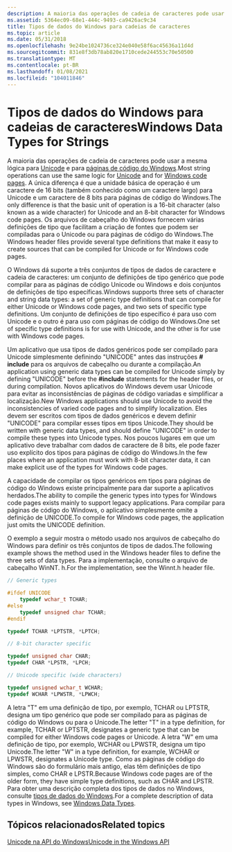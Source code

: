 ```yaml
---
description: A maioria das operações de cadeia de caracteres pode usar a mesma lógica para Unicode e para páginas de código do Windows.
ms.assetid: 5364ec09-68e1-444c-9493-ca9426ac9c34
title: Tipos de dados do Windows para cadeias de caracteres
ms.topic: article
ms.date: 05/31/2018
ms.openlocfilehash: 9e24be1024736ce324e040e58f6ac45636a11d4d
ms.sourcegitcommit: 831e8f3db78ab820e1710cede244553c70e50500
ms.translationtype: MT
ms.contentlocale: pt-BR
ms.lasthandoff: 01/08/2021
ms.locfileid: "104011846"
---
```

# <a name="windows-data-types-for-strings"></a><span data-ttu-id="2da33-103">Tipos de dados do Windows para cadeias de caracteres</span><span class="sxs-lookup"><span data-stu-id="2da33-103">Windows Data Types for Strings</span></span>

<span data-ttu-id="2da33-104">A maioria das operações de cadeia de caracteres pode usar a mesma lógica para [Unicode](unicode.md) e para [páginas de código do Windows](code-pages.md).</span><span class="sxs-lookup"><span data-stu-id="2da33-104">Most string operations can use the same logic for [Unicode](unicode.md) and for [Windows code pages](code-pages.md).</span></span> <span data-ttu-id="2da33-105">A única diferença é que a unidade básica de operação é um caractere de 16 bits (também conhecido como um caractere largo) para Unicode e um caractere de 8 bits para páginas de código do Windows.</span><span class="sxs-lookup"><span data-stu-id="2da33-105">The only difference is that the basic unit of operation is a 16-bit character (also known as a wide character) for Unicode and an 8-bit character for Windows code pages.</span></span> <span data-ttu-id="2da33-106">Os arquivos de cabeçalho do Windows fornecem várias definições de tipo que facilitam a criação de fontes que podem ser compiladas para o Unicode ou para páginas de código do Windows.</span><span class="sxs-lookup"><span data-stu-id="2da33-106">The Windows header files provide several type definitions that make it easy to create sources that can be compiled for Unicode or for Windows code pages.</span></span>

<span data-ttu-id="2da33-107">O Windows dá suporte a três conjuntos de tipos de dados de caractere e cadeia de caracteres: um conjunto de definições de tipo genérico que pode compilar para as páginas de código Unicode ou Windows e dois conjuntos de definições de tipo específicas.</span><span class="sxs-lookup"><span data-stu-id="2da33-107">Windows supports three sets of character and string data types: a set of generic type definitions that can compile for either Unicode or Windows code pages, and two sets of specific type definitions.</span></span> <span data-ttu-id="2da33-108">Um conjunto de definições de tipo específico é para uso com Unicode e o outro é para uso com páginas de código do Windows.</span><span class="sxs-lookup"><span data-stu-id="2da33-108">One set of specific type definitions is for use with Unicode, and the other is for use with Windows code pages.</span></span>

<span data-ttu-id="2da33-109">Um aplicativo que usa tipos de dados genéricos pode ser compilado para Unicode simplesmente definindo "UNICODE" antes das instruções **\# include** para os arquivos de cabeçalho ou durante a compilação.</span><span class="sxs-lookup"><span data-stu-id="2da33-109">An application using generic data types can be compiled for Unicode simply by defining "UNICODE" before the **\#include** statements for the header files, or during compilation.</span></span> <span data-ttu-id="2da33-110">Novos aplicativos do Windows devem usar Unicode para evitar as inconsistências de páginas de código variadas e simplificar a localização.</span><span class="sxs-lookup"><span data-stu-id="2da33-110">New Windows applications should use Unicode to avoid the inconsistencies of varied code pages and to simplify localization.</span></span> <span data-ttu-id="2da33-111">Eles devem ser escritos com tipos de dados genéricos e devem definir "UNICODE" para compilar esses tipos em tipos Unicode.</span><span class="sxs-lookup"><span data-stu-id="2da33-111">They should be written with generic data types, and should define "UNICODE" in order to compile these types into Unicode types.</span></span> <span data-ttu-id="2da33-112">Nos poucos lugares em que um aplicativo deve trabalhar com dados de caractere de 8 bits, ele pode fazer uso explícito dos tipos para páginas de código do Windows.</span><span class="sxs-lookup"><span data-stu-id="2da33-112">In the few places where an application must work with 8-bit character data, it can make explicit use of the types for Windows code pages.</span></span>

<span data-ttu-id="2da33-113">A capacidade de compilar os tipos genéricos em tipos para páginas de código do Windows existe principalmente para dar suporte a aplicativos herdados.</span><span class="sxs-lookup"><span data-stu-id="2da33-113">The ability to compile the generic types into types for Windows code pages exists mainly to support legacy applications.</span></span> <span data-ttu-id="2da33-114">Para compilar para páginas de código do Windows, o aplicativo simplesmente omite a definição de UNICODE.</span><span class="sxs-lookup"><span data-stu-id="2da33-114">To compile for Windows code pages, the application just omits the UNICODE definition.</span></span>

<span data-ttu-id="2da33-115">O exemplo a seguir mostra o método usado nos arquivos de cabeçalho do Windows para definir os três conjuntos de tipos de dados.</span><span class="sxs-lookup"><span data-stu-id="2da33-115">The following example shows the method used in the Windows header files to define the three sets of data types.</span></span> <span data-ttu-id="2da33-116">Para a implementação, consulte o arquivo de cabeçalho WinNT. h.</span><span class="sxs-lookup"><span data-stu-id="2da33-116">For the implementation, see the Winnt.h header file.</span></span>


```C++
// Generic types

#ifdef UNICODE
    typedef wchar_t TCHAR;
#else
    typedef unsigned char TCHAR;
#endif

typedef TCHAR *LPTSTR, *LPTCH;

// 8-bit character specific

typedef unsigned char CHAR;
typedef CHAR *LPSTR, *LPCH;

// Unicode specific (wide characters)

typedef unsigned wchar_t WCHAR;
typedef WCHAR *LPWSTR, *LPWCH;
```



<span data-ttu-id="2da33-117">A letra "T" em uma definição de tipo, por exemplo, TCHAR ou LPTSTR, designa um tipo genérico que pode ser compilado para as páginas de código do Windows ou para o Unicode.</span><span class="sxs-lookup"><span data-stu-id="2da33-117">The letter "T" in a type definition, for example, TCHAR or LPTSTR, designates a generic type that can be compiled for either Windows code pages or Unicode.</span></span> <span data-ttu-id="2da33-118">A letra "W" em uma definição de tipo, por exemplo, WCHAR ou LPWSTR, designa um tipo Unicode.</span><span class="sxs-lookup"><span data-stu-id="2da33-118">The letter "W" in a type definition, for example, WCHAR or LPWSTR, designates a Unicode type.</span></span> <span data-ttu-id="2da33-119">Como as páginas de código do Windows são do formulário mais antigo, elas têm definições de tipo simples, como CHAR e LPSTR.</span><span class="sxs-lookup"><span data-stu-id="2da33-119">Because Windows code pages are of the older form, they have simple type definitions, such as CHAR and LPSTR.</span></span> <span data-ttu-id="2da33-120">Para obter uma descrição completa dos tipos de dados no Windows, consulte [tipos de dados do Windows](../winprog/windows-data-types.md).</span><span class="sxs-lookup"><span data-stu-id="2da33-120">For a complete description of data types in Windows, see [Windows Data Types](../winprog/windows-data-types.md).</span></span>

## <a name="related-topics"></a><span data-ttu-id="2da33-121">Tópicos relacionados</span><span class="sxs-lookup"><span data-stu-id="2da33-121">Related topics</span></span>

<dl> <dt>

[<span data-ttu-id="2da33-122">Unicode na API do Windows</span><span class="sxs-lookup"><span data-stu-id="2da33-122">Unicode in the Windows API</span></span>](unicode-in-the-windows-api.md)
</dt> </dl>

 

 
